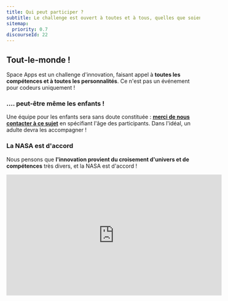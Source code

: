 ```yaml
---
title: Qui peut participer ?
subtitle: Le challenge est ouvert à toutes et à tous, quelles que soient vos compétences.
sitemap:
  priority: 0.7
discourseId: 22
---
```


## Tout-le-monde !

Space Apps est un challenge d'innovation, faisant appel à __toutes les compétences et à toutes les personnalités__. Ce n'est pas un événement pour codeurs uniquement !

### .... peut-être même les enfants !

Une équipe pour les enfants sera sans doute constituée : __[merci de nous contacter à ce sujet](mailto:spaceappslyon@gmail.com)__ en spécifiant l'âge des participants. Dans l'idéal, un adulte devra les accompagner !

### La NASA est d'accord

Nous pensons que __l'innovation provient du croisement d'univers et de compétences__ très divers, et la NASA est d'accord !

<iframe width="560" height="315" src="https://www.youtube.com/embed/dtD4lT95_zo" frameborder="0" allowfullscreen></iframe>
